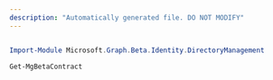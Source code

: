 ```yaml
---
description: "Automatically generated file. DO NOT MODIFY"
---
```


```powershell

Import-Module Microsoft.Graph.Beta.Identity.DirectoryManagement

Get-MgBetaContract

```